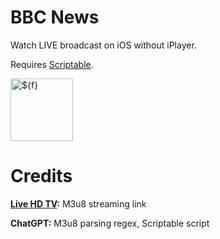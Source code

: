 # BBC News

Watch LIVE broadcast on iOS without iPlayer.

Requires [Scriptable](https://apps.apple.com/app/id1405459188).

<img width="100" alt="${f}" src="https://github.com/user-attachments/assets/c6519d98-bda0-4075-9368-b1769f5d83f9" />

# Credits

**[Live HD TV](https://www.livehdtv.com/):** M3u8 streaming link

**ChatGPT:** M3u8 parsing regex, Scriptable script
